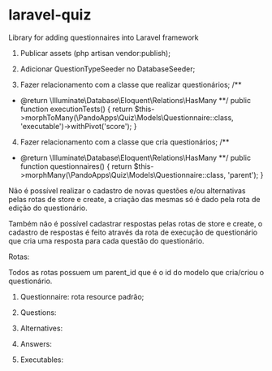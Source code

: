 # laravel-quiz
Library for adding questionnaires into Laravel framework

1. Publicar assets (php artisan vendor:publish);

2. Adicionar QuestionTypeSeeder no DatabaseSeeder;

3. Fazer relacionamento com a classe que realizar questionários;
/**
* @return \Illuminate\Database\Eloquent\Relations\HasMany
**/
public function executionTests()
{
	return $this->morphToMany(\PandoApps\Quiz\Models\Questionnaire::class, 'executable')->withPivot('score');
}

4. Fazer relacionamento com a classe que cria questionários;
/**
* @return \Illuminate\Database\Eloquent\Relations\HasMany
**/
public function questionnaires()
{
	return $this->morphMany(\PandoApps\Quiz\Models\Questionnaire::class, 'parent');
}

Não é possível realizar o cadastro de novas questões e/ou alternativas pelas rotas de store e create, a criação das mesmas só é dado pela rota de edição do questionário.

Também não é possível cadastrar respostas pelas rotas de store e create, o cadastro de respostas é feito através da rota de execução de questionário que cria uma resposta para cada questão do questionário.

Rotas:

Todos as rotas possuem um parent_id que é o id do modelo que cria/criou o questionário.

1. Questionnaire: rota resource padrão;

2. Questions: 

3. Alternatives:

4. Answers:

5. Executables:
